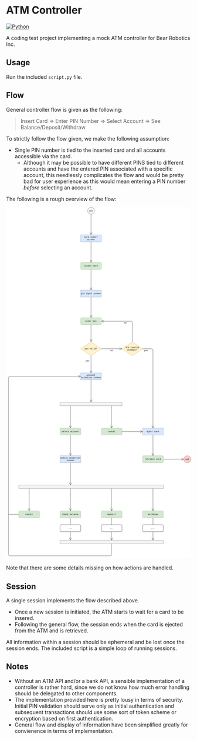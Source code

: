 # ATM Controller

[![Python][python_img]][python_url]

A coding test project implementing a mock ATM controller
for Bear Robotics Inc.

## Usage

Run the included `script.py` file.

## Flow

General controller flow is given as the following:

> Insert Card => Enter PIN Number => Select Account
> => See Balance/Deposit/Withdraw

To strictly follow the flow given, we make the following assumption:

* Single PIN number is tied to the inserted card and all accounts
  accessible via the card.
  * Although it may be possible to have different PINS tied to different
    accounts and have the entered PIN associated with a specific account,
    this needlessly complicates the flow and would be pretty bad for
    user experience as this would mean entering a PIN number *before*
    selecting an account.

The following is a rough overview of the flow:

![atm_controller_flow][atm_controller_flow]

Note that there are some details missing on how actions are handled.

## Session

A single session implements the flow described above.

* Once a new session is initiated, the ATM starts to wait for a card
  to be insered.
* Following the general flow, the session ends when the card is ejected
  from the ATM and is retrieved.

All information within a session should be ephemeral and be lost once
the session ends. The included script is a simple loop of running sessions.

## Notes

* Without an ATM API and/or a bank API, a sensible implementation of
  a controller is rather hard, since we do not know how much error handling
  should be delegated to other components.
* The implementation provided here is pretty lousy in terms of security.
  Initial PIN validation should serve only as initial authentication
  and subsequent transactions should use some sort of token scheme or
  encryption based on first authentication.
* General flow and display of information have been simplified greatly
  for convienence in terms of implementation.

[python_img]: https://img.shields.io/badge/Python-3.8.5-brightgreen.svg
[python_url]: https://www.python.org/

[atm_controller_flow]: ./docs/static/atm_controller_flow.png
